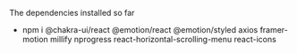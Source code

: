 The dependencies installed so far

- npm i @chakra-ui/react @emotion/react @emotion/styled axios framer-motion millify nprogress react-horizontal-scrolling-menu react-icons

